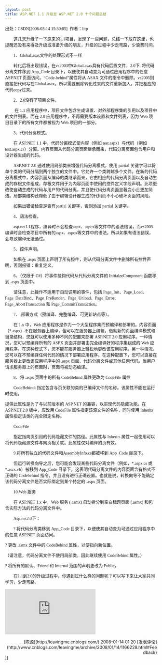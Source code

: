 ```yaml
---
layout: post
title: ASP.NET 1.1 升级至 ASP.NET 2.0 十个问题总结  
---
```

<font face="Verdana">出处：CSDN[2006-03-14 15:30:05]&nbsp; 作者：litp&nbsp; </font>

<font face="Verdana">　　这几天升级了一下原来的1.1项目，发现了一些问题，总结一下放在这里，也提醒还没有来得及升级或准备升级的朋友，升级的过程中少走弯路，少浪费时间。

　　1．Global.asax文件的处理形式不一样

　　转化后将出现错误，在vs2003中Global.asax具有代码后置文件，2.0下, 将代码分离文件移到 App_Code 目录下，以便使其自动变为可通过应用程序中的任意 ASP.NET 页面访问。“Code-behind”属性将从 ASAX 文件的指令中删除。vs2005则直接把代码写在Global.asax。所以需要删除转化过来的文件重新加入，并把相应的代码copy过来。

　　2．2.0没有了项目文件。

　　 在 1.1 应用程序中，项目文件包含生成设置、对外部程序集的引用以及项目中的文件列表。而在 2.0 应用程序中，不再需要版本设置和文件列表，因为 Web 项目目录下的所有文件都被视为 Web 项目的一部分。

　　3．代码分离模式。

　　在 ASP.NET 1.1 中，代码分离模式使内容（例如 test.aspx）与代码（例如 test.aspx.cs）分离。内容页面从代码分离页面继承而来，代码分离页面包含用户和设计器生成的代码。

　　ASP.NET 2.0 通过使用局部类来增强代码分离模式，使用 partial 关键字可以将单个类的代码分隔到两个独立的文件中。它允许一个类跨越多个文件。在新的代码分离模式中，内容页面从编译的类继承而来，它由相应的代码分离页面以及自动生成的存根文件组成，存根文件用于为内容页面中使用的控件定义字段声明。此项更改使自动生成的代码与用户的代码分离，并且使代码分离页面显著变小且更加简洁。局部类结构还降低了由于编辑设计器生成的代码而不小心破坏页面的风险。

　　如果出错请检查是否有partial 关键字，否则添加 partial 关键字。

　　4．语法检查。

　　asp.net1.1程序，编译时不会检查aspx、aspcx等文件中的语法错误，而vs2005编译时会检查项目中所有的aspx、aspcx等文件中的语法，所以如果有语法错误，会导致编译无法通过。

　　5．控件声明。

　　如果在 .aspx 页面上声明了所有控件，则从代码分离文件中删除所有控件声明，否则报错：重复定义。

　　6．（仅限于 C#）将事件挂钩代码从代码分离文件的 InitialzeComponent 函数移到 .aspx 页面中。

　　请注意，此操作不适用于自动调用的事件，包括 Page_Init、Page_Load、Page_DataBind、Page_PreRender、Page_Unload、Page_Error、Page_AbortTransaction 和 Page_CommitTransaction。 

　　7． 部署方式（预编译、完整编译、可更新站点等）。

　　在 1.x 中，Web 应用程序是作为一个大型程序集而预编译和部署的。内容页面（*.aspx）不在服务器上编译，但可以在服务器上编辑。借助新的页面编译模式和目录结构，您就可以使用多种不同的配置来部署 ASP.NET 2.0 应用程序。一种情况，您可以预编译所有的 ASPX 页面并部署由完全编译好的程序集组成的 Web 应用程序。在这种模式下，您不能在服务器上轻松地更改该应用程序。另一种情况，您可以在不预编译任何代码的情况下部署应用程序。在这种配置下，您可以直接在服务器上更改该应用程序中的 .aspx 页面、代码分离文件或其他任何代码。当用户请求服务器上的页面时，页面将被动态编译。

　　8．将 .aspx 页面中的所有 CodeBehind 属性更改为 CodeFile 属性

　　CodeBehind: 指定包含与页关联的类的已编译文件的名称。该属性不能在运行时使用。

提供此属性是为了与以前版本的 ASP.NET 的兼容，以实现代码隐藏功能。在 ASP.NET 2.0 版中，应改用 CodeFile 属性指定该源文件的名称，同时使用 Inherits 属性指定该类的完全限定名称。

　　CodeFile 

　　指定指向页引用的代码隐藏文件的路径。此属性与 Inherits 属性一起使用可以将代码隐藏源文件与网页相关联。此属性仅对编译的页有效。

　　9.将所有独立的代码文件和AssemblyInfo.cs都被移到 App_Code 目录下。 

　　但运行转换向导之后，您可能会发现某些代码分离文件（例如，*.aspx.cs 或 *.ascx.vb）被移到 App_Code 目录下。这表明代码分离文件的内容页面含有格式不正确的 Codebehind 指令，并且没有进行正确设置。也就是说，转换向导不能确定该代码分离文件是否实际绑定到某个特定的 .aspx 页面。

　　10.Web 服务

　　在 ASP.NET 1.x 中，Web 服务 (.asmx) 自动拆分到空白标题页面 (.asmx) 和包含实际方法的代码分离文件中。 

　　Asp.net2.0下：

　　? 将代码分离类移到 App_Code 目录下，以便使其自动变为可通过应用程序中的任意 ASP.NET 页面访问。&nbsp; 

? 更改 .asmx 文件中的 CodeBehind 属性，以便指向新位置。

（请注意，代码分离文件不使用局部类，因此继续使用 CodeBehind 属性。）&nbsp; 

? 将所有的默认、Friend 和 Internal 范围的声明更改为 Public。 

　　在1.1到2.0的升级过程中，你遇到过什么样的问题呢？可以写下来让大家共同学习，少走弯路。 </font>

![](http://www.cnblogs.com/leavingme/aggbug/1166228.html)

<div align="right">[陈源](http://leavingme.cnblogs.com/) 2008-01-14 01:20 [发表评论](http://www.cnblogs.com/leavingme/archive/2008/01/14/1166228.html#Feedback)</div>]]